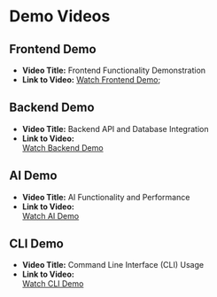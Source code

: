 # Demo Videos

## Frontend Demo

- **Video Title:** Frontend Functionality Demonstration
- **Link to Video:**
  [Watch Frontend Demo](https://#);

## Backend Demo

- **Video Title:** Backend API and Database Integration
- **Link to Video:**  
  [Watch Backend Demo](https://drive.google.com/file/d/1Guq_hKulz7EWsuXJVNUa0Aape5zTlGo5/view?usp=sharing)

## AI Demo

- **Video Title:** AI Functionality and Performance
- **Link to Video:**  
  [Watch AI Demo](https://drive.google.com/file/d/1_MZbue7enibrAuRPIcxTZLN-2CkZ1FPX/view?usp=sharing)

## CLI Demo

- **Video Title:** Command Line Interface (CLI) Usage
- **Link to Video:**  
  [Watch CLI Demo](https://drive.google.com/file/d/1UXUdbYXaZoiIgZJJdsjyj6wmmttQEKOs/view?usp=sharing)
